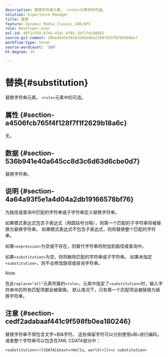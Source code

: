 ```yaml
---
description: 替换字符串元素。 <rule>元素中的可选。
solution: Experience Manager
title: 替换
feature: Dynamic Media Classic,SDK/API
role: Developer,User
exl-id: d0f1c558-b745-41dc-bf65-1bf1fdcb88d3
source-git-commit: 206e4643e3926cb85b4be2189743578f88180be7
workflow-type: tm+mt
source-wordcount: '168'
ht-degree: 2%

---
```


# 替换{#substitution}

替换字符串元素。 `<rule>`元素中的可选。

## 属性 {#section-a4506fcb765f4f128f7f1f2629b18a6c}

无。

## 数据 {#section-536b941e40a645cc8d3c6d63d6cbe0d7}

替换字符串。

## 说明 {#section-4a64a93f5e1a4d04a2db19166578bf76}

为路径或查询中匹配的字符串或子字符串定义替换字符串。

如果模式表达式包含子表达式（用圆括号分隔），则第一个匹配的子字符串将被替换为替换字符串。 如果模式表达式不包含子表达式，则将替换整个匹配的字符串。

如果`<expression>`为空或不存在，则替代字符串将附加到路径或查询中。

如果`<substitution>`为空，则将删除匹配的字符串或子字符串。 如果未指定`<substitution>`，则不会修改路径或查询字符串。

>[!NOTE]
>
>在此`replace="all"`元素所属的`<rule>`，元素中指定了`<substitution>`时，输入字符串中的所有匹配项都会被替换。 默认情况下，只有第一个匹配项会被替换为替换字符串。

## 注意 {#section-cedf2adabaaf441c9f598fb0ea180246}

替换字符串不得包含文字&lt;和&amp;字符。 这些保留字符可以分别使用`&`和`<`进行编码，或者整个字符串可以包含在XML CDATA部分中：

`<substitution><![CDATA[&text=<Hello, world!>]]></ substitution>`
